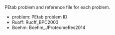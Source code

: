 PEtab problem and reference file for each problem.

- problem: PEtab problem ID
- Ruoff: Ruoff_BPC2003
- Boehm: Boehm_JProteomeRes2014
